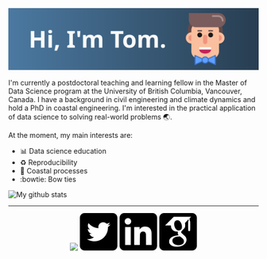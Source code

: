 <img src="https://raw.githubusercontent.com/TomasBeuzen/tomasbeuzen/2a0a6fb58210814a777c82a350c36aa60105c22b/readme/avatar-header.svg" alt="Hi!">

I'm currently a postdoctoral teaching and learning fellow in the Master of Data Science program at the University of British Columbia, Vancouver, Canada. I have a background in civil engineering and climate dynamics and hold a PhD in coastal engineering. I'm interested in the practical application of data science to solving real-world problems :earth_asia:.

At the moment, my main interests are:

- :bar_chart: Data science education
- :recycle: Reproducibility
- :ocean: Coastal processes
- :bowtie: Bow ties

![My github stats](https://github-readme-stats.vercel.app/api?username=tomasbeuzen&show_icons=true)

<hr>
<p align="center">
  <p align="center">
    <a href="https://twitter.com/TBeuzen" alt="Website"><img
src="https://www.tomasbeuzen.com/"></a>
    <a href="https://twitter.com/TBeuzen" alt="Twitter"><img src="https://raw.githubusercontent.com/TomasBeuzen/tomasbeuzen/9739014a7e7e3c886b2c60f7695dc84befd7e99c/readme/twitter.svg"></a>
    <a href="https://www.linkedin.com/in/tomas-beuzen-2b432a118/" alt="Linkedin"><img src="https://raw.githubusercontent.com/TomasBeuzen/tomasbeuzen/9739014a7e7e3c886b2c60f7695dc84befd7e99c/readme/linkedin.svg"></a>
    <a href="https://scholar.google.com.au/citations?user=v8Di958AAAAJ&hl=en" alt="Google Scholar"><img src="https://raw.githubusercontent.com/TomasBeuzen/tomasbeuzen/ab154cf5a41f1ce814b1891516f0359381744252/readme/google-scholar.svg"></a>
  </p>
</p>
